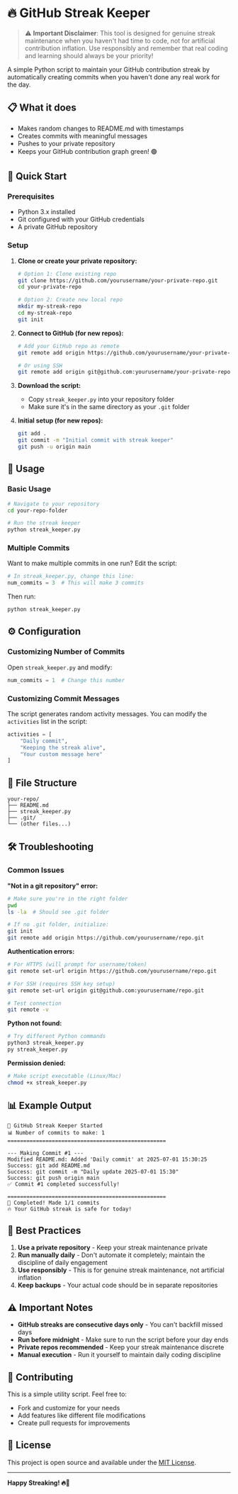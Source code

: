 # 🔥 GitHub Streak Keeper

> ⚠️ **Important Disclaimer**: This tool is designed for genuine streak maintenance when you haven't had time to code, not for artificial contribution inflation. Use responsibly and remember that real coding and learning should always be your priority!

A simple Python script to maintain your GitHub contribution streak by automatically creating commits when you haven't done any real work for the day.

## 📋 What it does

- Makes random changes to README.md with timestamps
- Creates commits with meaningful messages
- Pushes to your private repository
- Keeps your GitHub contribution graph green! 🟢

## 🚀 Quick Start

### Prerequisites
- Python 3.x installed
- Git configured with your GitHub credentials
- A private GitHub repository

### Setup

1. **Clone or create your private repository:**
   ```bash
   # Option 1: Clone existing repo
   git clone https://github.com/yourusername/your-private-repo.git
   cd your-private-repo
   
   # Option 2: Create new local repo
   mkdir my-streak-repo
   cd my-streak-repo
   git init
   ```

2. **Connect to GitHub (for new repos):**
   ```bash
   # Add your GitHub repo as remote
   git remote add origin https://github.com/yourusername/your-private-repo.git
   
   # Or using SSH
   git remote add origin git@github.com:yourusername/your-private-repo.git
   ```

3. **Download the script:**
   - Copy `streak_keeper.py` into your repository folder
   - Make sure it's in the same directory as your `.git` folder

4. **Initial setup (for new repos):**
   ```bash
   git add .
   git commit -m "Initial commit with streak keeper"
   git push -u origin main
   ```

## 🎯 Usage

### Basic Usage
```bash
# Navigate to your repository
cd your-repo-folder

# Run the streak keeper
python streak_keeper.py
```

### Multiple Commits
Want to make multiple commits in one run? Edit the script:

```python
# In streak_keeper.py, change this line:
num_commits = 3  # This will make 3 commits
```

Then run:
```bash
python streak_keeper.py
```

## ⚙️ Configuration

### Customizing Number of Commits
Open `streak_keeper.py` and modify:
```python
num_commits = 1  # Change this number
```

### Customizing Commit Messages
The script generates random activity messages. You can modify the `activities` list in the script:
```python
activities = [
    "Daily commit",
    "Keeping the streak alive", 
    "Your custom message here"
]
```

## 📁 File Structure
```
your-repo/
├── README.md
├── streak_keeper.py
├── .git/
└── (other files...)
```

## 🛠️ Troubleshooting

### Common Issues

**"Not in a git repository" error:**
```bash
# Make sure you're in the right folder
pwd
ls -la  # Should see .git folder

# If no .git folder, initialize:
git init
git remote add origin https://github.com/yourusername/repo.git
```

**Authentication errors:**
```bash
# For HTTPS (will prompt for username/token)
git remote set-url origin https://github.com/yourusername/repo.git

# For SSH (requires SSH key setup)
git remote set-url origin git@github.com:yourusername/repo.git

# Test connection
git remote -v
```

**Python not found:**
```bash
# Try different Python commands
python3 streak_keeper.py
py streak_keeper.py
```

**Permission denied:**
```bash
# Make script executable (Linux/Mac)
chmod +x streak_keeper.py
```

## 📊 Example Output

```
🚀 GitHub Streak Keeper Started
📊 Number of commits to make: 1
==================================================

--- Making Commit #1 ---
Modified README.md: Added 'Daily commit' at 2025-07-01 15:30:25
Success: git add README.md
Success: git commit -m "Daily update 2025-07-01 15:30"
Success: git push origin main
✅ Commit #1 completed successfully!

==================================================
🎉 Completed! Made 1/1 commits
🔥 Your GitHub streak is safe for today!
```

## 🎯 Best Practices

1. **Use a private repository** - Keep your streak maintenance private
2. **Run manually daily** - Don't automate it completely; maintain the discipline of daily engagement
3. **Use responsibly** - This is for genuine streak maintenance, not artificial inflation
4. **Keep backups** - Your actual code should be in separate repositories

## ⚠️ Important Notes

- **GitHub streaks are consecutive days only** - You can't backfill missed days
- **Run before midnight** - Make sure to run the script before your day ends
- **Private repos recommended** - Keep your streak maintenance discrete
- **Manual execution** - Run it yourself to maintain daily coding discipline

## 🤝 Contributing

This is a simple utility script. Feel free to:
- Fork and customize for your needs
- Add features like different file modifications
- Create pull requests for improvements

## 📄 License

This project is open source and available under the [MIT License](LICENSE).

---

**Happy Streaking! 🔥🚀**
